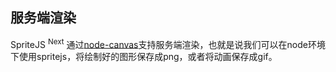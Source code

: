 ## 服务端渲染

SpriteJS <sup>Next</sup> 通过[node-canvas](https://github.com/Automattic/node-canvas)支持服务端渲染，也就是说我们可以在node环境下使用spritejs，将绘制好的图形保存成png，或者将动画保存成gif。